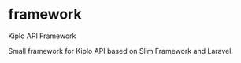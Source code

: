 framework
=========

Kiplo API Framework

Small framework for Kiplo API based on Slim Framework and Laravel.
